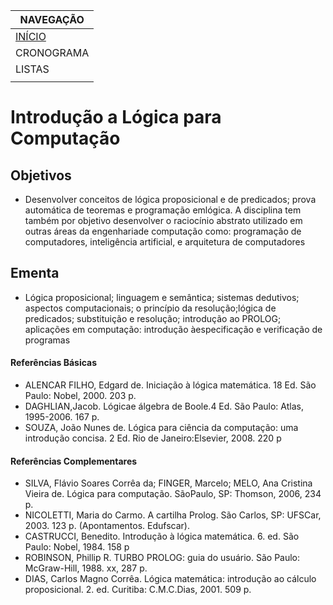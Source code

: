 |  NAVEGAÇÃO 	|
|---	        |
|  [INÍCIO](https://gabrieldeio.github.io/logicaparacomputacao.github.io/) 	        |
|  CRONOGRAMA 	        |
|  LISTAS 	        |
|   	        |


# Introdução a Lógica para Computação

## Objetivos
 * Desenvolver conceitos de lógica proposicional e de predicados; prova automática de teoremas e programação emlógica. A disciplina tem também por objetivo desenvolver o raciocínio abstrato utilizado em outras áreas da engenhariade computação como: programação de computadores, inteligência artificial, e arquitetura de computadores

## Ementa
 * Lógica proposicional; linguagem e semântica; sistemas dedutivos; aspectos computacionais; o princípio da resolução;lógica de predicados; substituição e resolução; introdução ao PROLOG; aplicações em computação: introdução àespecificação e verificação de programas
#### Referências Básicas
 * ALENCAR FILHO, Edgard de. Iniciação à lógica matemática. 18 Ed. São Paulo: Nobel, 2000. 203 p.
 * DAGHLIAN,Jacob. Lógicae álgebra de Boole.4 Ed. São Paulo: Atlas, 1995-2006. 167 p.
 * SOUZA, João Nunes de. Lógica para ciência da computação: uma introdução concisa. 2 Ed. Rio de Janeiro:Elsevier, 2008. 220 p
#### Referências Complementares
 * SILVA, Flávio Soares Corrêa da; FINGER, Marcelo; MELO, Ana Cristina Vieira de. Lógica para computação. SãoPaulo, SP: Thomson, 2006, 234 p.
 * NICOLETTI, Maria do Carmo. A cartilha Prolog. São Carlos, SP: UFSCar, 2003. 123 p. (Apontamentos. Edufscar).
 * CASTRUCCI, Benedito. Introdução à lógica matemática. 6. ed. São Paulo: Nobel, 1984. 158 p
 * ROBINSON, Phillip R. TURBO PROLOG: guia do usuário. São Paulo: McGraw-Hill, 1988. xx, 287 p.
 * DIAS, Carlos Magno Corrêa. Lógica matemática: introdução ao cálculo proposicional. 2. ed. Curitiba: C.M.C.Dias, 2001. 509 p.

